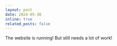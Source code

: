 ```yaml
---
layout: post
date: 2024-05-30
inline: true
related_posts: false
---
```


The website is running! But still needs a lot of work! 
